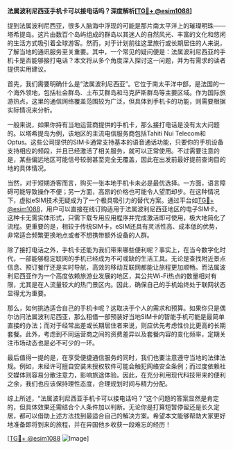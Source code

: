 **法属波利尼西亚手机卡可以接电话吗？深度解析[[TG💪+ @esim1088](https://t.me/s/esim1088)]**

提到法属波利尼西亚，很多人脑海中浮现的可能是那片南太平洋上的璀璨明珠——塔希提岛。这片由数百个岛屿组成的群岛以其迷人的自然风光、丰富的文化和悠闲的生活方式吸引着全球游客。然而，对于计划前往这里旅行或长期居住的人来说，了解当地的通讯服务至关重要。其中，一个常见的疑问便是：法属波利尼西亚的手机卡是否能够接打电话？本文将从多个角度深入探讨这一问题，并为有需求的读者提供实用建议。

首先，我们需要明确什么是“法属波利尼西亚”。它位于南太平洋中部，是法国的一个海外领地，包括社会群岛、土布艾群岛和马克萨斯群岛等主要区域。作为国际旅游热点，这里的通信网络覆盖范围较为广泛，但具体到手机卡的功能，则需要根据实际情况来分析。

一般来说，如果你持有当地运营商提供的手机卡，那么接打电话是没有太大问题的。以塔希提岛为例，该地区的主流电信服务商包括Tahiti Nui Telecom和Optus。这些公司提供的SIM卡通常支持基本的语音通话功能，只要你的手机设备支持相应的频段，并且已经激活了相关服务，就可以正常使用。不过需要注意的是，某些偏远地区可能信号较弱甚至完全无覆盖，因此在出发前最好提前查询目的地的具体情况。

当然，对于短期游客而言，购买一张本地手机卡未必是最优选择。一方面，语言障碍可能导致操作不便；另一方面，高昂的价格也可能令人望而却步。在这种情况下，虚拟eSIM技术无疑成为了一个极具吸引力的替代方案。通过平台如[TG💪+ @esim1088](https://t.me/s/esim1088)，用户可以直接在线订购适用于法属波利尼西亚地区的电子SIM卡。这种卡无需实体形式，只需下载专用应用程序并完成激活即可使用，极大地简化了流程。更重要的是，相较于传统SIM卡，eSIM还具有灵活性高、成本低的优势，非常适合频繁更换地点或者不想携带额外设备的人群。

除了接打电话之外，手机卡还能为我们带来哪些便利呢？事实上，在当今数字化时代，一部能够稳定联网的手机已经成为不可或缺的生活工具。无论是查找附近景点信息、预订餐厅还是实时导航，高效的移动互联网都能让旅程更加顺畅。而法属波利尼西亚作为一个高度依赖旅游业发展的地区，其公共Wi-Fi热点的数量相对有限，尤其是在人流量较大的热门景区内。因此，确保自己的手机始终处于联网状态显得尤为重要。

那么，如何挑选适合自己的手机卡呢？这取决于个人的需求和预算。如果你只是偶尔访问法属波利尼西亚，那么租借一部预装好当地SIM卡的智能手机可能是最简单直接的办法；而对于经常出差或长期居住者来说，则应优先考虑性价比更高的长期套餐。此外，考虑到不同运营商之间的资费差异以及套餐内容的变化频率，定期关注市场动态也是必不可少的一环。

最后值得一提的是，在享受便捷通信服务的同时，我们也要注意遵守当地的法律法规。例如，未经许可擅自安装未授权软件可能会触犯网络安全条例；而过度依赖社交媒体则容易分散注意力，影响旅途体验。因此，在充分利用现代科技带来的便利之余，我们也应该保持理性态度，合理规划时间与精力分配。

综上所述，“法属波利尼西亚手机卡可以接电话吗？”这个问题的答案显然是肯定的，但具体效果还需结合个人条件加以判断。无论你是打算短暂停留还是长久定居，都可以借助上述方法找到最适合自己的解决方案。希望本文能够帮助大家更好地准备即将到来的旅程，并在异国他乡收获一段难忘的经历！

[[TG💪+ @esim1088](https://t.me/s/esim1088) ![Image](https://i.postimg.cc/4NQfJmqS/Snipaste-2025-05-13-00-14-12.png)]
